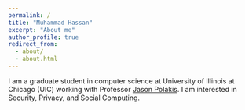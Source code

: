 ```yaml
---
permalink: /
title: "Muhammad Hassan"
excerpt: "About me"
author_profile: true
redirect_from: 
  - about/
  - about.html
---
```


I am a graduate student in computer science at University of Illinois at Chicago (UIC) working with Professor [Jason Polakis](https://www.cs.uic.edu/~polakis/aboutme/). I am interested in Security, Privacy, and Social Computing.

<!-- <img src="/images/Bhalerao2021.jpeg" width="200"> -->
